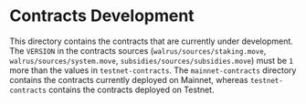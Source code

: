 # Contracts Development

This directory contains the contracts that are currently under development. The `VERSION` in
the contracts sources (`walrus/sources/staking.move`, `walrus/sources/system.move`,
`subsidies/sources/subsidies.move`) must be `1` more than the values in `testnet-contracts`.
The `mainnet-contracts` directory contains the contracts currently deployed on Mainnet,
whereas `testnet-contracts` contains the contracts deployed on Testnet.
